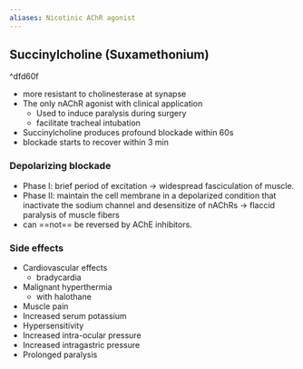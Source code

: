 ```yaml
---
aliases: Nicotinic AChR agonist
---
```

## Succinylcholine (Suxamethonium)

^dfd60f

- more resistant to cholinesterase at synapse
- The only nAChR agonist with clinical application
	- Used to induce paralysis during surgery
	- facilitate tracheal intubation
- Succinylcholine produces profound blockade within 60s
- blockade starts to recover within 3 min
### Depolarizing blockade
- Phase I: brief period of excitation → widespread fasciculation of muscle. 
- Phase II: maintain the cell membrane in a depolarized condition that inactivate the sodium channel and desensitize of nAChRs → flaccid paralysis of muscle fibers
- can ==not== be reversed by AChE inhibitors.
### Side effects
- Cardiovascular effects
	- bradycardia
- Malignant hyperthermia
	- with halothane
- Muscle pain
- Increased serum potassium
- Hypersensitivity
- Increased intra-ocular pressure
- Increased intragastric pressure
- Prolonged paralysis